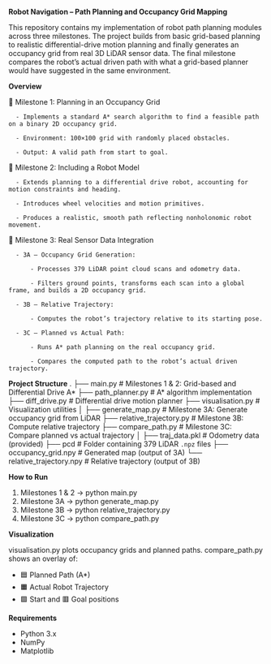 **Robot Navigation – Path Planning and Occupancy Grid Mapping**

This repository contains my implementation of robot path planning modules across three milestones. The project builds from basic grid-based planning to realistic differential-drive motion planning and finally generates an occupancy grid from real 3D LiDAR sensor data. The final milestone compares the robot’s actual driven path with what a grid-based planner would have suggested in the same environment.

**Overview** 

  🔹 Milestone 1: Planning in an Occupancy Grid
  
      - Implements a standard A* search algorithm to find a feasible path on a binary 2D occupancy grid.
      
      - Environment: 100×100 grid with randomly placed obstacles.
      
      - Output: A valid path from start to goal.
      
  🔹 Milestone 2: Including a Robot Model
  
      - Extends planning to a differential drive robot, accounting for motion constraints and heading.
      
      - Introduces wheel velocities and motion primitives.
      
      - Produces a realistic, smooth path reflecting nonholonomic robot movement.
      
  🔹 Milestone 3: Real Sensor Data Integration
  
      - 3A – Occupancy Grid Generation:
      
          - Processes 379 LiDAR point cloud scans and odometry data.
          
          - Filters ground points, transforms each scan into a global frame, and builds a 2D occupancy grid.
          
      - 3B – Relative Trajectory:
      
          - Computes the robot’s trajectory relative to its starting pose.
          
      - 3C – Planned vs Actual Path:
      
          - Runs A* path planning on the real occupancy grid.
          
          - Compares the computed path to the robot’s actual driven trajectory.

**Project Structure**
.
├── main.py                    # Milestones 1 & 2: Grid-based and Differential Drive A*
├── path_planner.py            # A* algorithm implementation
├── diff_drive.py              # Differential drive motion planner
├── visualisation.py           # Visualization utilities
│
├── generate_map.py            # Milestone 3A: Generate occupancy grid from LiDAR
├── relative_trajectory.py     # Milestone 3B: Compute relative trajectory
├── compare_path.py            # Milestone 3C: Compare planned vs actual trajectory
│
├── traj_data.pkl              # Odometry data (provided)
├── pcd                        # Folder containing 379 LiDAR `.npz` files
├── occupancy_grid.npy         # Generated map (output of 3A)
└── relative_trajectory.npy    # Relative trajectory (output of 3B)

**How to Run**

1) Milestones 1 & 2 → python main.py
2) Milestone 3A → python generate_map.py
3) Milestone 3B → python relative_trajectory.py
4) Milestone 3C → python compare_path.py

**Visualization**

visualisation.py plots occupancy grids and planned paths.
compare_path.py shows an overlay of:
  - 🟦 Planned Path (A*)
  - 🟧 Actual Robot Trajectory
  - 🟩 Start and 🟥 Goal positions

**Requirements**
  - Python 3.x
  - NumPy
  - Matplotlib




